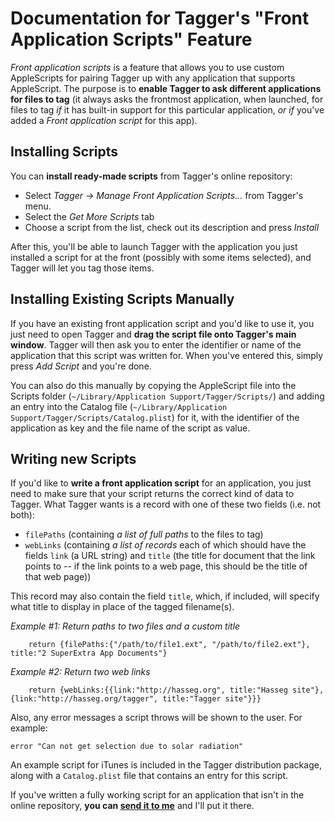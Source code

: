 

Documentation for Tagger's "Front Application Scripts" Feature
================================================================

*Front application scripts* is a feature that allows you to use custom AppleScripts for pairing Tagger up with any application that supports AppleScript. The purpose is to __enable Tagger to ask different applications for files to tag__ (it always asks the frontmost application, when launched, for files to tag *if* it has built-in support for this particular application, *or if* you've added a *Front application script* for this app).



Installing Scripts
--------------------

You can __install ready-made scripts__ from Tagger's online repository:

 - Select *Tagger &rarr; Manage Front Application Scripts...* from Tagger's menu.
 - Select the *Get More Scripts* tab
 - Choose a script from the list, check out its description and press *Install*

After this, you'll be able to launch Tagger with the application you just installed a script for at the front (possibly with some items selected), and Tagger will let you tag those items.



Installing Existing Scripts Manually
--------------------------------------

If you have an existing front application script and you'd like to use it, you just need to open Tagger and __drag the script file onto Tagger's main window__. Tagger will then ask you to enter the identifier or name of the application that this script was written for. When you've entered this, simply press *Add Script* and you're done.

You can also do this manually by copying the AppleScript file into the Scripts folder (`~/Library/Application Support/Tagger/Scripts/`) and adding an entry into the Catalog file (`~/Library/Application Support/Tagger/Scripts/Catalog.plist`) for it, with the identifier of the application as key and the file name of the script as value.



Writing new Scripts
---------------------

If you'd like to __write a front application script__ for an application, you just need to make sure that your script returns the correct kind of data to Tagger. What Tagger wants is a record with one of these two fields (i.e. not both):

- `filePaths` (containing _a list of full paths_ to the files to tag)
- `webLinks` (containing _a list of records_ each of which should have the fields `link` (a URL string) and `title` (the title for document that the link points to -- if the link points to a web page, this should be the title of that web page))

This record may also contain the field `title`, which, if included, will specify what title to display in place of the tagged filename(s).

_Example #1: Return paths to two files and a custom title_

        return {filePaths:{"/path/to/file1.ext", "/path/to/file2.ext"}, title:"2 SuperExtra App Documents"}

_Example #2: Return two web links_

        return {webLinks:{{link:"http://hasseg.org", title:"Hasseg site"}, {link:"http://hasseg.org/tagger", title:"Tagger site"}}}

Also, any error messages a script throws will be shown to the user. For example:

    error "Can not get selection due to solar radiation"

An example script for iTunes is included in the Tagger distribution package, along with a `Catalog.plist` file that contains an entry for this script.

If you've written a fully working script for an application that isn't in the online repository, __you can [send it to me](http://hasseg.org)__ and I'll put it there.



